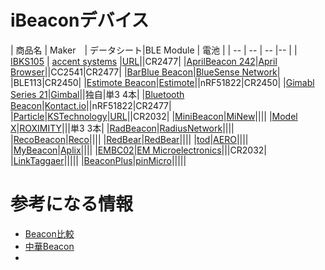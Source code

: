 # iBeaconデバイス


| 商品名 | Maker　| データシート|BLE Module | 電池 |
| -- | -- | -- |-- |
| [IBKS105](http://ibeacon.accent-systems.com/products) | [accent systems](http://ibeacon.accent-systems.com/) |[URL](http://ibeacon.accent-systems.com/wp-content/uploads/support/iBks105-V1.1Datasheet.pdf)||CR2477|
|[AprilBeacon 242](http://aprbrother.com/en/product.htm)|[April Browser](http://aprbrother.com/)||CC2541|CR2477|
|[BarBlue Beacon](http://bluesensenetworks.com/product/bluebar-beacon/)|[BlueSense Network](http://bluesensenetworks.com/)| |BLE113|CR2450|
|[Estimote Beacon](http://estimote.com/#jump-to-products)|[Estimote](http://estimote.com/)||nRF51822|CR2450|
|[Gimabl Series 21](http://store.gimbal.com/)|[Gimbal](http://www.gimbal.com/)||独自|単3 4本|
|[Bluetooth Beacon](https://store.kontakt.io/our-products/1-bluetooth-beacon.html)|[Kontact.io](http://kontakt.io/)||nRF51822|CR2477|
|[Particle](https://kstechnologies.com/particle/)|[KSTechnology](https://kstechnologies.com/)|[URL](https://kstechnologies.com/wp-content/uploads/2015/04/Particle-Device-Specification-Rev-B.pdf)||CR2032|
|[MiniBeacon](http://minew.en.alibaba.com/)|[MiNew](http://minew.en.alibaba.com/)||||
|[Model X](https://roximity.com/model-x/)|[ROXIMITY](http://roximity.com/)|||単3 3本|
|[RadBeacon](http://store.radiusnetworks.com/collections/all/products/radbeacon-x2)|[RadiusNetwork](http://www.radiusnetworks.com/)||||
|[RecoBeacon](http://reco2.me/)|[Reco](http://reco2.me/)||||
|[RedBear](http://redbearlab.com/nrf51822/)|[RedBear](http://redbearlab.com/)||||
|[tod](http://www.discoveraero.com/shop/)|[AERO](http://www.discoveraero.com/)||||
|[MyBeacon](http://www.aplix.co.jp/?page_id=8620)|[Aplix](http://www.aplix.co.jp/)||||
|[EMBC02](http://www.emmicroelectronic.com/press-release/embc02-industrys-lowest-power-bluetooth-smart-sensor-beacon-comes-switzerland)|[EM Microelectronics](http://www.emmicroelectronic.com/press-release/embc02-industrys-lowest-power-bluetooth-smart-sensor-beacon-comes-switzerland)|||CR2032|
|[LinkTaggaer](http://www.linktagger.com/)|||||
|[BeaconPlus](https://pinmicro.com/)|[pinMicro](https://pinmicro.com/)|||||


# 参考になる情報
* [Beacon比較](http://www.aislelabs.com/reports/beacon-guide/)
* [中華Beacon](http://ja.aliexpress.com/wholesale?SearchText=iBeacon&catId=&initiative_id=SB_20150417072811)
* 

